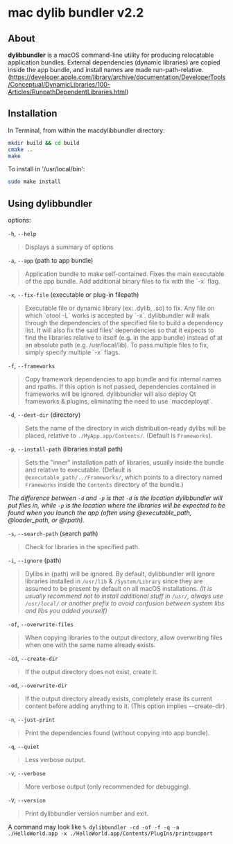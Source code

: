 mac dylib bundler v2.2
======================


About
-----

**dylibbundler** is a macOS command-line utility for producing relocatable application bundles. External dependencies (dynamic libraries) are copied inside the app bundle, and install names are made run-path-relative. (https://developer.apple.com/library/archive/documentation/DeveloperTools/Conceptual/DynamicLibraries/100-Articles/RunpathDependentLibraries.html)


Installation
------------
In Terminal, from within the macdylibbundler directory:
```bash
mkdir build && cd build
cmake ..
make
```

To install in '/usr/local/bin':
```bash
sudo make install
```


Using dylibbundler
------------------
options:

`-h`, `--help`
<blockquote>
Displays a summary of options
</blockquote>

`-a`, `--app` (path to app bundle)
<blockquote>
Application bundle to make self-contained. Fixes the main executable of the app bundle. Add additional binary files to fix with the `-x` flag.
</blockquote>

`-x`, `--fix-file` (executable or plug-in filepath)
<blockquote>
Executable file or dynamic library (ex: .dylib, .so) to fix. Any file on which `otool -L` works is accepted by `-x`. dylibbundler will walk through the dependencies of the specified file to build a dependency list. It will also fix the said files' dependencies so that it expects to find the libraries relative to itself (e.g. in the app bundle) instead of at an absolute path (e.g. /usr/local/lib). To pass multiple files to fix, simply specify multiple `-x` flags.
</blockquote>

<!-- 
`-b`, `--bundle-deps`
<blockquote>
Copies libaries to a local directory, fixes their internal name so that they are aware of their new location,
fixes dependencies where bundled libraries depend on each other. If this option is not passed, no libraries will be prepared for distribution.
</blockquote>
 -->

`-f`, `--frameworks`
<blockquote>
Copy framework dependencies to app bundle and fix internal names and rpaths. If this option is not passed, dependencies contained in frameworks will be ignored. dylibbundler will also deploy Qt frameworks & plugins, eliminating the need to use `macdeployqt`.
</blockquote>

`-d`, `--dest-dir` (directory)
> Sets the name of the directory in wich distribution-ready dylibs will be placed, relative to `./MyApp.app/Contents/`. (Default is `Frameworks`).

`-p`, `--install-path` (libraries install path)
> Sets the "inner" installation path of libraries, usually inside the bundle and relative to executable. (Default is `@executable_path/../Frameworks/`, which points to a directory named `Frameworks` inside the `Contents` directory of the bundle.)

*The difference between `-d` and `-p` is that `-d` is the location dylibbundler will put files in, while `-p` is the location where the libraries will be expected to be found when you launch the app (often using @executable_path, @loader_path, or @rpath).*

`-s`, `--search-path` (search path)
> Check for libraries in the specified path.

`-i`, `--ignore` (path)
> Dylibs in (path) will be ignored. By default, dylibbundler will ignore libraries installed in `/usr/lib` & `/System/Library` since they are assumed to be present by default on all macOS installations. *(It is usually recommend not to install additional stuff in `/usr/`, always use ` /usr/local/` or another prefix to avoid confusion between system libs and libs you added yourself)*

`-of`, `--overwrite-files`
> When copying libraries to the output directory, allow overwriting files when one with the same name already exists.

`-cd`, `--create-dir`
> If the output directory does not exist, create it.

`-od`, `--overwrite-dir`
> If the output directory already exists, completely erase its current content before adding anything to it. (This option implies --create-dir)

`-n`, `--just-print`
> Print the dependencies found (without copying into app bundle).

`-q`, `--quiet`
> Less verbose output.

`-v`, `--verbose`
> More verbose output (only recommended for debugging).

`-V`, `--version`
> Print dylibbundler version number and exit.

A command may look like
`% dylibbundler -cd -of -f -q -a ./HelloWorld.app -x ./HelloWorld.app/Contents/PlugIns/printsupport`
